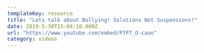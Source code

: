 ```yaml
---
templateKey: resource
title: "Lets talk about Bullying! Solutions Not Suspensions!"
date: 2019-5-30T15:04:10.000Z
url: "https://www.youtube.com/embed/PfP7_O-caoo"
category: videos
---
```

